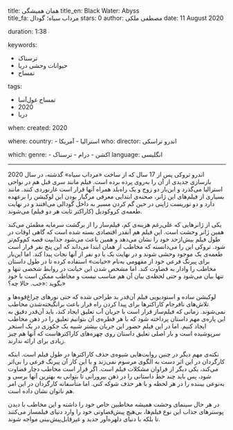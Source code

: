 
title: همان همیشگی
title_en: Black Water: Abyss  
title_fa: مرداب سیاه؛ گودال
stars: 0
author: مصطفی ملکی
date: 11 August 2020

duration: 1:38

keywords:
  - ترسناک
  - حیوانات وحشی دریا 
  - تمساح

tags:
  - تمساح غول‌آسا
  - 2020
  - دریا   

when:
  created: 2020

where:
  country:
    - استرالیا
    - آمریکا
who:
  director: اندرو تراسکی

which:
  genre:
    - اکشن
    - درام
    - ترسناک
  language: انگلیسی 

---

اندرو تروکی پس از 17 سال که از ساخت «مرداب سیاه» گذشته، در سال 2020 بازسازی جدیدی از آن را به‌روی پرده برده است. فیلم مانند سری قبل هم در نواحی استرالیا می‌گذرد و این‌بار دو زوج و یک راه‌بلد همراه آنها قرار است غارنوردی کنند. مانند بسیاری از فیلم‌های این ژانر، صحنه‌ی ابتدایی معرفی مرگبار بودن این لوکیشن را برعهده دارد و دو توریست ژاپنی در حین گم کردن مسیر به داخل گودالی می‌افتند و در نهایت طعمه‌ی کروکودیل (کاراکتر ثابت هر دو فیلم) می‌شوند. 

یکی از ژانرهایی که علی‌رغم هزینه‌ی کم، فیلم‌ساز را از برگشت سرمایه مطمئن می‌کند همین ژانر وحشت است. این فیلم هم آنقدر اقتصادی بسته شده است که گاهی اوقات در طول فیلم بیش‌ازحد خود را نشان می‌دهد و همین باعث می‌شود جذابیت قصه کم‌و‌کم‌تر شود. تروکی این را می‌دانسته که مخاطب از همان ابتدا می‌داند که این پنج نفر قرار است طعمه‌ی یک موجود وحشی شوند و در نهایت یک یا دو نفر از آنها نجات پیدا کند. اما این‌بار برای پیرنگ فرعی خود از مفهومی به‌نام «خیانت» استفاده کرده تا در طول داستان مخاطب را وادار به قضاوت کند. اما مشخص شدن این خیانت در روابط شخصی تنها و تنها بیان می‌شود و حتی لحظه‌ی بیان آن هم مناسب نیست و مخاطب ممکن است با خود بگوید :«خب. حالا چه؟» 

لوکیشن ساده و استودیویی فیلم آن‌قدر بد طراحی شده که حتی نورهای چراغ‌قوه‌ها و تلاش‌های نافرجام کاراکترها برای پیدا کردن راه فرار باعث برانگیخته‌شدن مخاطب نمی‌شوند. زمانی که فیلم‌ساز قرار است با جریان آب تعلیق ایجاد کند، باید آن‌قدر دقیق به این پاره‌ی مهم داستان پرداخته شود که با هر قطره‌ی آن بتوانیم تعلیق را در ذهن مخاطب ایجاد کنیم. اما در این فیلم حضور این جریان بیشتر شبیه یک جکوزی در یک استخر سرپوشیده است و بار اصلی تعلیق داستان روی چهره‌های کاراکترهاست که آنها هم چیز زیادی برای ارائه ندارند. 

نکته‌ی مهم دیگر در چنین روایت‌هایی شیوه‌ی حذف کاراکترها در طول فیلم است. اینکه کارگردان در این اثر دست به الگوی مرسوم نمی‌زند و با این کار آن پیرنگ فرعی را بی‌اثر می‌کند، یکی دیگر از فراوان مشکلات فیلم است. اگر قرار است مخاطب دچار قضاوت شود، پس باید چند خط داستانی را در ذهن بپرورانی تا بتوانی به بهترین آنها برسی و به‌نوعی بیننده را در هر لحظه و با هر حذف شوکه کنی. اما متأسفانه کارگردان در این امر هم ناتوان نشان داده است.

در هر حال سینمای وحشت همیشه مخاطبین خاص خود را داشته و این مخاطب با دیدن پوسترهای جذاب این نوع فیلم‌ها، بی‌هیچ پیش‌قضاوتی خود را وارد دنیای فیلمساز می‌کنند تا بلکه با دنیای دلهره‌آور جدید و غیرقابل‌پیش‌بینی مواجه شوند.